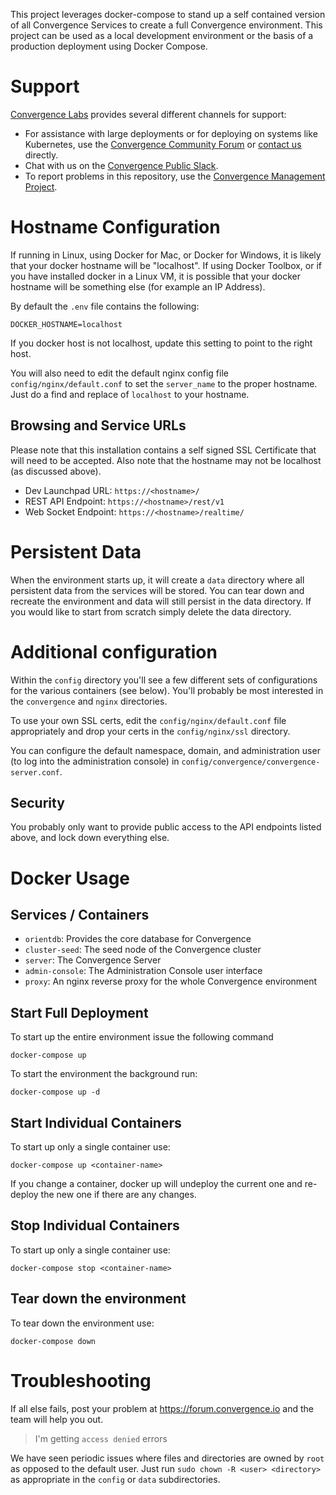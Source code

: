 This project leverages docker-compose to stand up a self contained version of all Convergence Services to create a full Convergence environment. This project can be used as a local development environment or the basis of a production deployment using Docker Compose.

# Support

[Convergence Labs](https://convergencelabs.com) provides several different channels for support:

- For assistance with large deployments or for deploying on systems like Kubernetes, use the [Convergence Community Forum](https://forum.convergence.io) or [contact us](https://convergence.io/contact-sales/) directly.
- Chat with us on the [Convergence Public Slack](https://slack.convergence.io).
- To report problems in this repository, use the [Convergence Management Project](https://github.com/convergencelabs/convergence-project).

# Hostname Configuration
If running in Linux, using Docker for Mac, or Docker for Windows, it is likely that your docker hostname will be "localhost". If using Docker Toolbox, or if you have installed docker in a Linux VM, it is possible that your docker hostname will be something else (for example an IP Address).

By default the `.env` file contains the following:

```
DOCKER_HOSTNAME=localhost
```

If you docker host is not localhost, update this setting to point to the right host.

You will also need to edit the default nginx config file `config/nginx/default.conf` to set the `server_name` to the proper hostname.  Just do a find and replace of `localhost` to your hostname.

## Browsing and Service URLs
Please note that this installation contains a self signed SSL Certificate that will need to be accepted. Also note that the hostname may not be localhost (as discussed above).

* Dev Launchpad URL: `https://<hostname>/`
* REST API Endpoint: `https://<hostname>/rest/v1`
* Web Socket Endpoint: `https://<hostname>/realtime/`

# Persistent Data
When the environment starts up, it will create a `data` directory where all persistent data from the services will be stored. You can tear down and recreate the environment and data will still persist in the data directory. If you would like to start from scratch simply delete the data directory.

# Additional configuration

Within the `config` directory you'll see a few different sets of configurations for the various containers (see below).  You'll probably be most interested in the `convergence` and `nginx` directories.  

To use your own SSL certs, edit the `config/nginx/default.conf` file appropriately and drop your certs in the `config/nginx/ssl` directory. 

You can configure the default namespace, domain, and administration user (to log into the administration console) in `config/convergence/convergence-server.conf`. 

## Security

You probably only want to provide public access to the API endpoints listed above, and lock down everything else.  

# Docker Usage

## Services / Containers
* `orientdb`: Provides the core database for Convergence
* `cluster-seed`: The seed node of the Convergence cluster
* `server`: The Convergence Server
* `admin-console`: The Administration Console user interface
* `proxy`: An nginx reverse proxy for the whole Convergence environment

## Start Full Deployment
To start up the entire environment issue the following command
```
docker-compose up
```

To start the environment the background run:

```
docker-compose up -d
```


## Start Individual Containers
To start up only a single container use:
```
docker-compose up <container-name>
```

If you change a container, docker up will undeploy the current one and re-deploy the new one if there are any changes.

## Stop Individual Containers
To start up only a single container use:
```
docker-compose stop <container-name>
```

## Tear down the environment
To tear down the environment use:
```
docker-compose down
```

# Troubleshooting
If all else fails, post your problem at https://forum.convergence.io and the team will help you out.

> I'm getting `access denied` errors

We have seen periodic issues where files and directories are owned by `root` as opposed to the default user.  Just run `sudo chown -R <user> <directory>` as appropriate in the `config` or `data` subdirectories. 